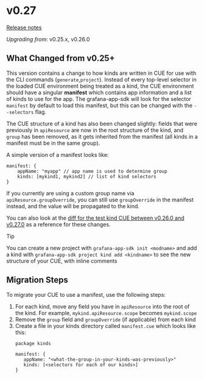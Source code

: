 # v0.27

[Release notes](https://github.com/grafana/grafana-app-sdk/releases/tag/v0.27.0)

*Upgrading from*: v0.25.x, v0.26.0

## What Changed from v0.25+

This version contains a change to how kinds are written in CUE for use with the CLI commands (`generate`,`project`). 
Instead of every top-level selector in the loaded CUE environment being treated as a kind, 
the CUE environment should have a singular **manifest** which contains app information and a list of kinds to use for the app.
The grafana-app-sdk will look for the selector `manifest` by default to load this manifest, but this can be changed with the `--selectors` flag.

The CUE structure of a kind has also been changed slightly: fields that were previously in `apiResource` are now in the root structure of the kind, 
and `group` has been removed, as it gets inherited from the manifest (all kinds in a manifest must be in the same group).

A simple version of a manifest looks like:
```cue
manifest: {
	appName: "myapp" // app name is used to determine group
	kinds: [mykind1, mykind2] // list of kind selectors
}
```
If you currently are using a custom group name via `apiResource.groupOverride`, you can still use `groupOverride` in the manifest instead, 
and the value will be propagated to the kind.

You can also look at the [diff for the test kind CUE between v0.26.0 and v0.27.0](https://github.com/grafana/grafana-app-sdk/compare/v0.26.0...v0.27.0#diff-8278a4844404c8db39c406b5b597a4b81c6b96033429f84966d27149a471d787) 
as a reference for these changes.

> [!TIP]
> You can create a new project with `grafana-app-sdk init <modname>` and add a kind with `grafana-app-sdk project kind add <kindname>` to see the new structure of your CUE, with inline comments

## Migration Steps

To migrate your CUE to use a manifest, use the following steps:
1. For each kind, move any field you have in `apiResource` into the root of the kind. For example, `mykind.apiResource.scope` becomes `mykind.scope`
2. Remove the `group` field and `groupOverride` (if applicable) from each kind
3. Create a file in your kinds directory called `manifest.cue` which looks like this:
    ```cue
   package kinds
   
   manifest: {
       appName: "<what-the-group-in-your-kinds-was-previously>"
       kinds: [<selectors for each of our kinds>]
   }
   ```